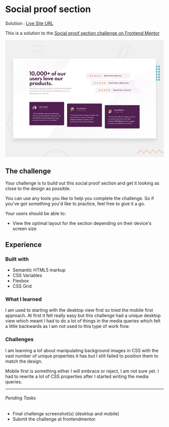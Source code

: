 # Social proof section

Solution : [Live Site URL](https://frontend-mentor-challenges-ecru.vercel.app/social-proof-section)

This is a solution to the [Social proof section challenge on Frontend Mentor](https://www.frontendmentor.io/challenges/social-proof-section-6e0qTv_bA)

![Design preview for the Social proof section coding challenge](./design/desktop-preview.jpg)

## The challenge

Your challenge is to build out this social proof section and get it looking as close to the design as possible.

You can use any tools you like to help you complete the challenge. So if you've got something you'd like to practice, feel free to give it a go.

Your users should be able to:

- View the optimal layout for the section depending on their device's screen size

## Experience

### Built with

- Semantic HTML5 markup
- CSS Variables
- Flexbox
- CSS Grid

### What I learned

I am used to starting with the desktop view first so tried the mobile first approach. At first it felt really easy but this challenge had a unique desktop view which meant I had to do a lot of things  in the media queries which felt a little backwards as I am not used to this type of work flow. 

### Challenges

I am learning a lof about manipulating background images in CSS with the  vast number of unique properties it has but I still failed to position them to match the design. 

Mobile first is something either I will embrace or reject, I am not sure yet. I had to rewrite a lot of CSS properties after I started writing the media queries. 

---

###### Pending Tasks 

- Final challenge screenshot(s) (desktop and mobile)
- Submit the challenge at frontendmentor.